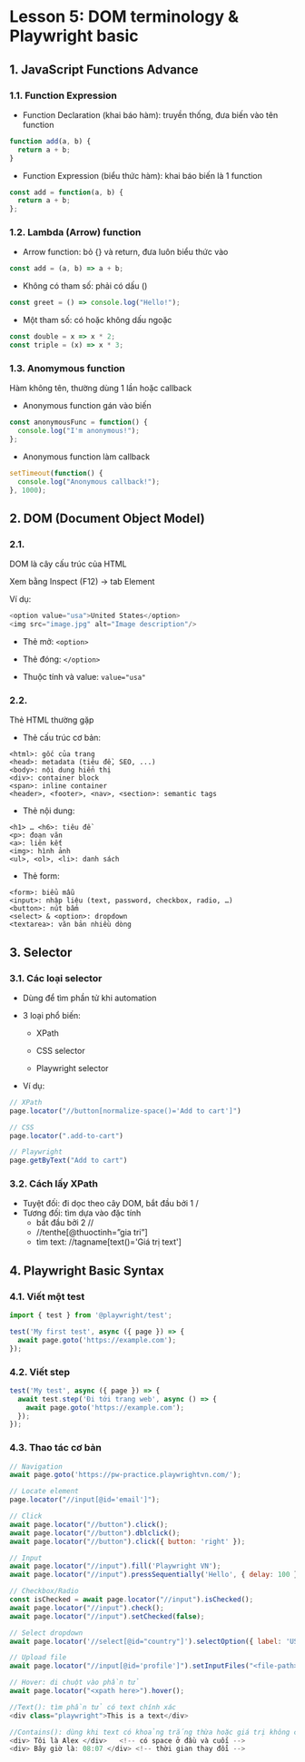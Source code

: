 # Lesson 5: DOM terminology & Playwright basic

## 1. JavaScript Functions Advance

### 1.1. Function Expression 
- Function Declaration (khai báo hàm): truyền thống, đưa biến vào tên function
```js
function add(a, b) {
  return a + b;
}
```
- Function Expression (biểu thức hàm): khai báo biến là 1 function
```js
const add = function(a, b) {
  return a + b;
};
```
### 1.2. Lambda (Arrow) function

- Arrow function: bỏ {} và return, đưa luôn biểu thức vào
```js
const add = (a, b) => a + b;
```
- Không có tham số: phải có dấu ()
```js
const greet = () => console.log("Hello!");
```
- Một tham số: có hoặc không dấu ngoặc
```js
const double = x => x * 2;
const triple = (x) => x * 3;
```
### 1.3. Anomymous function
Hàm không tên, thường dùng 1 lần hoặc callback
- Anonymous function gán vào biến
```js
const anonymousFunc = function() {
  console.log("I'm anonymous!");
};
```
- Anonymous function làm callback
```js
setTimeout(function() {
  console.log("Anonymous callback!");
}, 1000);
```
## 2. DOM (Document Object Model)

### 2.1.
DOM là cây cấu trúc của HTML

Xem bằng Inspect (F12) → tab Element

Ví dụ:
```js
<option value="usa">United States</option>
<img src="image.jpg" alt="Image description"/>
```
- Thẻ mở: ```<option>```

- Thẻ đóng: ```</option>```

- Thuộc tính và value: ```value="usa"```

### 2.2.
Thẻ HTML thường gặp

-  Thẻ cấu trúc cơ bản:
```
<html>: gốc của trang
<head>: metadata (tiêu đề, SEO, ...)
<body>: nội dung hiển thị
<div>: container block
<span>: inline container
<header>, <footer>, <nav>, <section>: semantic tags
```
- Thẻ nội dung:
```
<h1> … <h6>: tiêu đề
<p>: đoạn văn
<a>: liên kết
<img>: hình ảnh
<ul>, <ol>, <li>: danh sách
```
- Thẻ form:
```
<form>: biểu mẫu
<input>: nhập liệu (text, password, checkbox, radio, …)
<button>: nút bấm
<select> & <option>: dropdown
<textarea>: văn bản nhiều dòng
```
## 3. Selector

### 3.1. Các loại selector
- Dùng để tìm phần tử khi automation

- 3 loại phổ biến:

    + XPath

    + CSS selector

    + Playwright selector

- Ví dụ:
```js
// XPath
page.locator("//button[normalize-space()='Add to cart']")

// CSS
page.locator(".add-to-cart")

// Playwright
page.getByText("Add to cart")
```
### 3.2. Cách lấy XPath
- Tuyệt đối: đi dọc theo cây DOM, bắt đầu bởi 1 /
- Tương đối: tìm dựa vào đặc tính
    + bắt đầu bởi 2 //
    + //tenthe[@thuoctinh=”gia tri”]
    + tìm text: //tagname[text()='Giá trị text']
    
## 4. Playwright Basic Syntax

### 4.1. Viết một test
```js
import { test } from '@playwright/test';

test('My first test', async ({ page }) => {
  await page.goto('https://example.com');
});
```
### 4.2. Viết step
```js
test('My test', async ({ page }) => {
  await test.step('Đi tới trang web', async () => {
    await page.goto('https://example.com');
  });
});
```
### 4.3. Thao tác cơ bản

```js
// Navigation
await page.goto('https://pw-practice.playwrightvn.com/');

// Locate element
page.locator("//input[@id='email']");

// Click
await page.locator("//button").click();
await page.locator("//button").dblclick();
await page.locator("//button").click({ button: 'right' });

// Input
await page.locator("//input").fill('Playwright VN');
await page.locator("//input").pressSequentially('Hello', { delay: 100 });

// Checkbox/Radio
const isChecked = await page.locator("//input").isChecked();
await page.locator("//input").check();
await page.locator("//input").setChecked(false);

// Select dropdown
await page.locator('//select[@id="country"]').selectOption({ label: 'USA' });

// Upload file
await page.locator("//input[@id='profile']").setInputFiles("<file-path>");

// Hover: di chuột vào phần tử
await page.locator("<xpath here>").hover();

//Text(): tìm phần tử có text chính xác
<div class="playwright">This is a text</div>

//Contains(): dùng khi text có khoảng trắng thừa hoặc giá trị không cố định.
<div> Tôi là Alex </div>   <!-- có space ở đầu và cuối -->
<div> Bây giờ là: 08:07 </div> <!-- thời gian thay đổi -->

